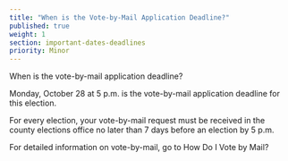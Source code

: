 ```yaml
---
title: "When is the Vote-by-Mail Application Deadline?"
published: true
weight: 1
section: important-dates-deadlines
priority: Minor
---
```


When is the vote-by-mail application deadline?

Monday, October 28 at 5 p.m. is the vote-by-mail application deadline for this election.

For every election, your vote-by-mail request must be received in the county elections office no later than 7 days before an election by 5 p.m.

For detailed information on vote-by-mail, go to How Do I Vote by Mail? 

